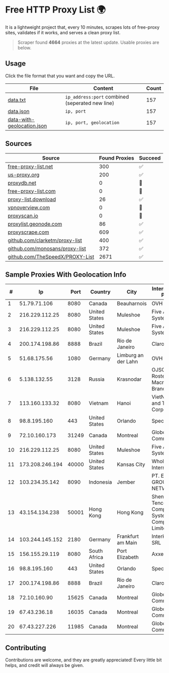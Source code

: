 
# Free HTTP Proxy List 🌍

It is a lightweight project that, every 10 minutes, scrapes lots of free-proxy sites, validates if it works, and serves a clean proxy list.


> Scraper found **4664** proxies at the latest update. Usable proxies are below.

## Usage

Click the file format that you want and copy the URL.


|File|Content|Count|
|----|-------|-----|
|[data.txt](https://raw.githubusercontent.com/themiralay/Proxy-List-World/master/data.txt)|`ip_address:port` combined (seperated new line)|157|
|[data.json](https://raw.githubusercontent.com/themiralay/Proxy-List-World/master/data.json)|`ip, port`|157|
|[data-with-geolocation.json](https://raw.githubusercontent.com/themiralay/Proxy-List-World/master/data-with-geolocation.json)|`ip, port, geolocation`|157|

## Sources

|Source|Found Proxies|Succeed|
|------|-------------|-------|
|[free-proxy-list.net](https://free-proxy-list.net)|300|✅|
|[us-proxy.org](https://www.us-proxy.org)|200|✅|
|[proxydb.net](http://proxydb.net)|0|🚫|
|[free-proxy-list.com](https://free-proxy-list.com/?page=&port=&type%5B%5D=http&type%5B%5D=https&up_time=0&search=Search)|0|🚫|
|[proxy-list.download](https://www.proxy-list.download/HTTP)|26|✅|
|[vpnoverview.com](https://vpnoverview.com/privacy/anonymous-browsing/free-proxy-servers)|0|🚫|
|[proxyscan.io](https://www.proxyscan.io)|0|🚫|
|[proxylist.geonode.com](https://proxylist.geonode.com/api/proxy-list?limit=300&page=1&sort_by=lastChecked&sort_type=desc&protocols=http,https)|86|✅|
|[proxyscrape.com](https://api.proxyscrape.com/v2/?request=displayproxies&protocol=http&timeout=10000&country=all&ssl=all&anonymity=all)|609|✅|
|[github.com/clarketm/proxy-list](https://raw.githubusercontent.com/clarketm/proxy-list/master/proxy-list-raw.txt)|400|✅|
|[github.com/monosans/proxy-list](https://raw.githubusercontent.com/monosans/proxy-list/main/proxies/http.txt)|372|✅|
|[github.com/TheSpeedX/PROXY-List](https://raw.githubusercontent.com/TheSpeedX/PROXY-List/master/http.txt)|2671|✅|


## Sample Proxies With Geolocation Info

|#|Ip|Port|Country|City|Internet Service Provider|
|-|--|----|-------|----|-------------------------|
|1|51.79.71.106|8080|Canada|Beauharnois|OVH SAS|
|2|216.229.112.25|8080|United States|Muleshoe|Five Area Systems, LLC|
|3|216.229.112.25|8080|United States|Muleshoe|Five Area Systems, LLC|
|4|200.174.198.86|8888|Brazil|Rio de Janeiro|Claro S.A|
|5|51.68.175.56|1080|Germany|Limburg an der Lahn|OVH SAS|
|6|5.138.132.55|3128|Russia|Krasnodar|OJSC Rostelecom Macroregional Branch South|
|7|113.160.133.32|8080|Vietnam|Hanoi|VietNam Post and Telecom Corporation|
|8|98.8.195.160|443|United States|Orlando|Spectrum|
|9|72.10.160.173|31249|Canada|Montreal|GloboTech Communications|
|10|216.229.112.25|8080|United States|Muleshoe|Five Area Systems, LLC|
|11|173.208.246.194|40000|United States|Kansas City|WholeSale Internet|
|12|103.234.35.142|8090|Indonesia|Jember|PT. EXABIT GROUP NETWORK|
|13|43.154.134.238|50001|Hong Kong|Hong Kong|Shenzhen Tencent Computer Systems Company Limited|
|14|103.244.145.152|2180|Germany|Frankfurt am Main|Interkvm Host SRL|
|15|156.155.29.119|8080|South Africa|Port Elizabeth|AxxessNetworks|
|16|98.8.195.160|443|United States|Orlando|Spectrum|
|17|200.174.198.86|8888|Brazil|Rio de Janeiro|Claro S.A|
|18|72.10.160.90|15625|Canada|Montreal|GloboTech Communications|
|19|67.43.236.18|16035|Canada|Montreal|GloboTech Communications|
|20|67.43.227.226|11985|Canada|Montreal|GloboTech Communications|



## Contributing

Contributions are welcome, and they are greatly appreciated! Every
little bit helps, and credit will always be given.

